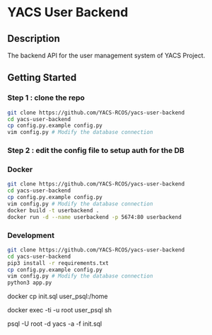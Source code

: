 # YACS User Backend
## Description
The backend API for the user management system of YACS Project.

## Getting Started

### Step 1 : clone the repo
```bash
git clone https://github.com/YACS-RCOS/yacs-user-backend
cd yacs-user-backend
cp config.py.example config.py
vim config.py # Modify the database connection
```

### Step 2 : edit the config file to setup auth for the DB



### Docker
```bash
git clone https://github.com/YACS-RCOS/yacs-user-backend
cd yacs-user-backend
cp config.py.example config.py
vim config.py # Modify the database connection
docker build -t userbackend .
docker run -d --name userbackend -p 5674:80 userbackend
```

### Development
```bash
git clone https://github.com/YACS-RCOS/yacs-user-backend
cd yacs-user-backend
pip3 install -r requirements.txt
cp config.py.example config.py
vim config.py # Modify the database connection
python3 app.py
```


docker cp init.sql user_psql:/home

docker exec -ti -u root user_psql sh

psql -U root -d yacs -a -f init.sql